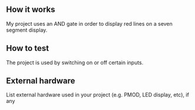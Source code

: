 <!---

This file is used to generate your project datasheet. Please fill in the information below and delete any unused
sections.

You can also include images in this folder and reference them in the markdown. Each image must be less than
512 kb in size, and the combined size of all images must be less than 1 MB.
-->

## How it works

My project uses an AND gate in order to display red lines on a seven segment display. 

## How to test

The project is used by switching on or off certain inputs. 

## External hardware

List external hardware used in your project (e.g. PMOD, LED display, etc), if any
